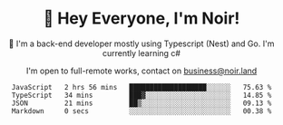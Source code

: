 <div align="center">

<h1 align="center">👋 Hey Everyone, I'm Noir! </h1>
  

 🎉  I'm a back-end developer mostly using Typescript (Nest) and Go. I'm currently learning c#

   
<p align="center">

  I'm open to full-remote works, contact on [business@noir.land](mailto:business@noir.land)
 
 </p>
   

  
<!--START_SECTION:waka-->

```text
JavaScript   2 hrs 56 mins   ███████████████████░░░░░░   75.63 %
TypeScript   34 mins         ███▓░░░░░░░░░░░░░░░░░░░░░   14.85 %
JSON         21 mins         ██▒░░░░░░░░░░░░░░░░░░░░░░   09.13 %
Markdown     0 secs          ░░░░░░░░░░░░░░░░░░░░░░░░░   00.38 %
```

<!--END_SECTION:waka-->
